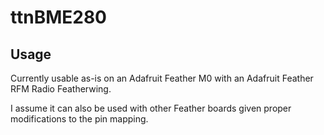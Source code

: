 # ttnBME280

## Usage

Currently usable as-is on an Adafruit Feather M0 with an Adafruit Feather RFM Radio Featherwing.

I assume it can also be used with other Feather boards given proper modifications to the pin mapping. 


